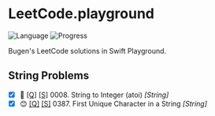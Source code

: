 # LeetCode.playground
![Language](https://img.shields.io/badge/Language-Swift%205.2-orange.svg)
![Progress](https://img.shields.io/badge/Progress-42%20%2F%201322%20=%203.18%25-orange.svg)

Bugen's LeetCode solutions in Swift Playground.
## String Problems
- [X] 🤨 [[Q]](https://leetcode.com/problems/string-to-integer-atoi/) [[S]](<./LeetCode.playground/Pages/8-String%20to%20Integer%20(atoi).xcplaygroundpage/Contents.swift>) 0008. String to Integer (atoi) *[String]*
- [X] 😊 [[Q]](https://leetcode.com/problems/first-unique-character-in-a-string/) [[S]](<./LeetCode.playground/Pages/387-First%20Unique%20Character%20in%20a%20String.xcplaygroundpage/Contents.swift>) 0387. First Unique Character in a String *[String]*
